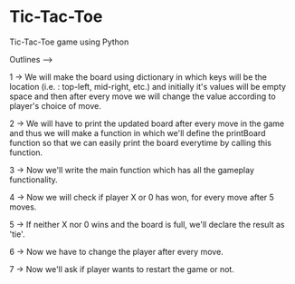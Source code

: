 # Tic-Tac-Toe
Tic-Tac-Toe game using Python

Outlines -->

1 -> We will make the board using dictionary in which keys will be the location
     (i.e. : top-left, mid-right, etc.) and initially it's values will be empty space 
     and then after every move we will change the value according to player's choice of move.
     
2 -> We will have to print the updated board after every move in the game and thus we will make a function 
     in which we'll define the printBoard function so that we can easily print the board 
     everytime by calling this function.
     
3 -> Now we'll write the main function which has all the gameplay functionality.

4 -> Now we will check if player X or 0 has won, for every move after 5 moves.

5 -> If neither X nor 0 wins and the board is full, we'll declare the result as 'tie'.

6 -> Now we have to change the player after every move.

7 -> Now we'll ask if player wants to restart the game or not.
